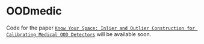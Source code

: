 # OODmedic
Code for the paper [`Know Your Space: Inlier and Outlier Construction for Calibrating Medical OOD Detectors`](https://arxiv.org/abs/2207.05286) will be available soon.

